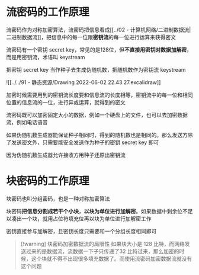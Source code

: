 # 流密码的工作原理

流密码作为对称加密算法，流密码把信息看成[[../02 - 计算机网络/二进制数据流|二进制数据流]]，把信息中的每一位跟**密钥流**的每一位进行运算来获得密文

流密码有一个密钥 secret key，常见的是128位，但**不直接用密钥对数据加解密**，而是用密钥流，术语叫 keystream 

把密钥 secret key 当作种子去生成伪随机数，把随机数作为密钥流 keystream

![[../../91 - 静态资源/Drawing 2022-06-02 22.43.27.excalidraw]]

加密时候需要用到的密钥流长度要和信息流的长度相等，密钥流中的每一位和相同位置的信息流的一位，进行异或运算，就得到的密文

流密码既可以加密固定大小的数据，例如一个硬盘上的文件，也可以去加密数据流，例如电话语音

如果伪随机数生成器能保证种子相同时，得到的随机数也是相同的。那么发送方除了发送密文外，只需要能安全发送作为种子的密钥 secret key 即可

因为伪随机数生成器允许接收方用种子还原出密钥流


# 块密码的工作原理

块密码也叫分组密码，也是一种对称加密算法

块密码**把信息分割成若干个小块**，**以块为单位进行加解密**。如果数据中剩余位不足以凑出一个块，就用占位符填充位再以块为单位进行加解密工作

密钥直接参与加解密，且密钥长度只需要和一个分组长度相同即可


> [!warning] 块密码加密数据流的局限性
> 如果块大小是 128 比特，而网络发送过来的是数据流，流数据一下子只传递了32 比特过来，那么加密的时候，这个块就不得不出现很多填充数据了。而使用流密码加密数据流就没有这个问题
